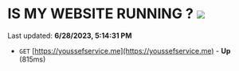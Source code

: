 # IS MY WEBSITE RUNNING ? [![](https://img.shields.io/static/v1?label=Sponsor&message=%E2%9D%A4&logo=GitHub&color=%23fe8e86)](https://github.com/sponsors/<username>)

Last updated: **6/28/2023, 5:14:31 PM**

- `GET` [https://youssefservice.me](https://youssefservice.me) - **Up** (815ms)
